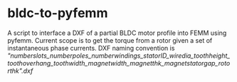 # bldc-to-pyfemm
A script to interface a DXF of a partial BLDC motor profile into FEMM using pyfemm.
Current scope is to get the torque from a rotor given a set of instantaneous phase currents.
DXF naming convention is _"numberslots_numberpoles_numberwindings_statorID_wiredia_toothheight_toothoverhang_toothwidth_magnetwidth_magnetthk_magnetstatorgap_rotorthk".dxf_
